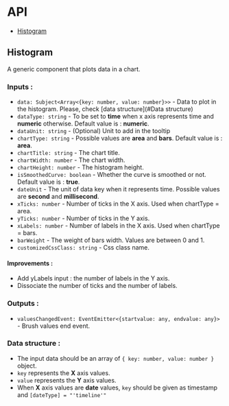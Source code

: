 # API

* [Histogram](#Histogram)

## Histogram

A generic component that plots data in a chart. 

### Inputs : 

- `data: Subject<Array<{key: number, value: number}>>` - Data to plot in the histogram. Please, check [data structure](#Data structure)
- `dataType: string` - To be set to **time** when x axis represents time and **numeric** otherwise. Default value is : **numeric**.
- `dataUnit: string` - (Optional) Unit to add in the tooltip
- `chartType: string` - Possible values are **area** and **bars**. Default value is : **area**.
- `chartTitle: string` - The chart title.
- `chartWidth: number` - The chart width.
- `chartHeight: number` - The histogram height.
- `isSmoothedCurve: boolean` - Whether the curve is smoothed or not. Default value is : **true**.
- `dateUnit` - The unit of data key when it represents time. Possible values are **second** and **millisecond**.
- `xTicks: number` - Number of ticks in the X axis. Used when chartType = area.
- `yTicks: number` - Number of ticks in the Y axis.
- `xLabels: number` - Number of labels in the X axis. Used when chartType = bars.
- `barWeight` - The weight of bars width. Values are between 0 and 1.
- `customizedCssClass: string` - Css class name.

#### Improvements :
- Add yLabels input : the number of labels in the Y axis.
- Dissociate the number of ticks and the number of labels.

### Outputs : 

- `valuesChangedEvent: EventEmitter<{startvalue: any, endvalue: any}>` - Brush values end event.

### Data structure :

- The input data should be an array of `{ key: number, value: number }` object. 
- `key` represents the **X** axis values.
- `value` represents the **Y** axis values.
- When **X** axis values are **date** values, `key` should be given as timestamp and `[dateType] = "'timeline'"`
